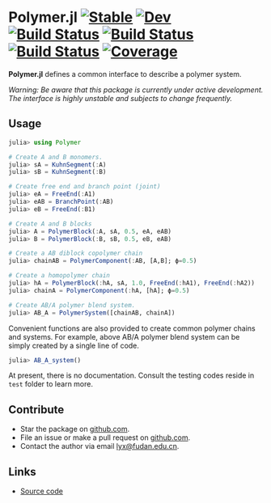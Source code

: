 # Polymer.jl [![Stable](https://img.shields.io/badge/docs-stable-blue.svg)](https://liuyxpp.github.io/Polymer.jl/stable) [![Dev](https://img.shields.io/badge/docs-dev-blue.svg)](https://liuyxpp.github.io/Polymer.jl/dev) [![Build Status](https://github.com/liuyxpp/Polymer.jl/workflows/CI/badge.svg)](https://github.com/liuyxpp/Polymer.jl/actions) [![Build Status](https://travis-ci.com/liuyxpp/Polymer.jl.svg?branch=master)](https://travis-ci.com/liuyxpp/Polymer.jl) [![Build Status](https://ci.appveyor.com/api/projects/status/github/liuyxpp/Polymer.jl?svg=true)](https://ci.appveyor.com/project/liuyxpp/Polymer-jl) [![Coverage](https://codecov.io/gh/liuyxpp/Polymer.jl/branch/master/graph/badge.svg)](https://codecov.io/gh/liuyxpp/Polymer.jl)

**Polymer.jl** defines a common interface to describe a polymer system.

*Warning: Be aware that this package is currently under active development. The interface is highly unstable and subjects to change frequently.*

## Usage

```julia
julia> using Polymer

# Create A and B monomers.
julia> sA = KuhnSegment(:A)
julia> sB = KuhnSegment(:B)

# Create free end and branch point (joint)
julia> eA = FreeEnd(:A1)
julia> eAB = BranchPoint(:AB)
julia> eB = FreeEnd(:B1)

# Create A and B blocks
julia> A = PolymerBlock(:A, sA, 0.5, eA, eAB)
julia> B = PolymerBlock(:B, sB, 0.5, eB, eAB)

# Create a AB diblock copolymer chain
julia> chainAB = PolymerComponent(:AB, [A,B]; ϕ=0.5)

# Create a homopolymer chain
julia> hA = PolymerBlock(:hA, sA, 1.0, FreeEnd(:hA1), FreeEnd(:hA2))
julia> chainA = PolymerComponent(:hA, [hA]; ϕ=0.5)

# Create AB/A polymer blend system.
julia> AB_A = PolymerSystem([chainAB, chainA])
```

Convenient functions are also provided to create common polymer chains and systems. For example, above AB/A polymer blend system can be simply created by a single line of code.

```julia
julia> AB_A_system()
```

At present, there is no documentation. Consult the testing codes reside in `test` folder to learn more.

## Contribute

* Star the package on [github.com](https://github.com/liuyxpp/Polymer.jl).
* File an issue or make a pull request on [github.com](https://github.com/liuyxpp/Polymer.jl).
* Contact the author via email <lyx@fudan.edu.cn>.

## Links

* [Source code](https://github.com/liuyxpp/Polymer.jl)